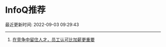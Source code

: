 # InfoQ推荐

最近更新时间: 2022-09-03 09:29:43

--- 
1. [在竞争中留住人才，员工认可比加薪更重要](https://www.infoq.cn/article/qGkEUAob4w36gz1YqxxS) 
